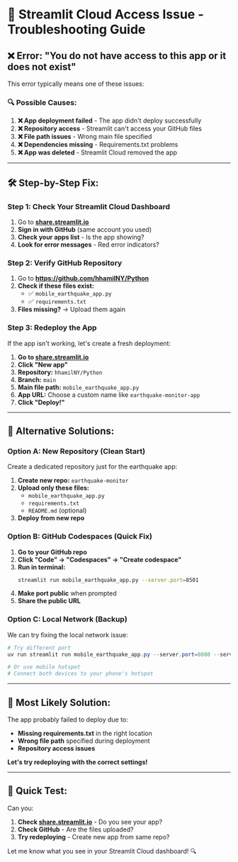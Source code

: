 # 🚨 Streamlit Cloud Access Issue - Troubleshooting Guide

## ❌ **Error:** "You do not have access to this app or it does not exist"

This error typically means one of these issues:

### **🔍 Possible Causes:**

1. **❌ App deployment failed** - The app didn't deploy successfully
2. **❌ Repository access** - Streamlit can't access your GitHub files
3. **❌ File path issues** - Wrong main file specified
4. **❌ Dependencies missing** - Requirements.txt problems
5. **❌ App was deleted** - Streamlit Cloud removed the app

---

## 🛠️ **Step-by-Step Fix:**

### **Step 1: Check Your Streamlit Cloud Dashboard**
1. Go to **[share.streamlit.io](https://share.streamlit.io)**
2. **Sign in with GitHub** (same account you used)
3. **Check your apps list** - Is the app showing?
4. **Look for error messages** - Red error indicators?

### **Step 2: Verify GitHub Repository**
1. Go to **https://github.com/hhamilNY/Python**
2. **Check if these files exist:**
   - ✅ `mobile_earthquake_app.py`
   - ✅ `requirements.txt`
3. **Files missing?** → Upload them again

### **Step 3: Redeploy the App**
If the app isn't working, let's create a fresh deployment:

1. **Go to [share.streamlit.io](https://share.streamlit.io)**
2. **Click "New app"**
3. **Repository:** `hhamilNY/Python`
4. **Branch:** `main`
5. **Main file path:** `mobile_earthquake_app.py`
6. **App URL:** Choose a custom name like `earthquake-monitor-app`
7. **Click "Deploy!"**

---

## 🔧 **Alternative Solutions:**

### **Option A: New Repository (Clean Start)**
Create a dedicated repository just for the earthquake app:

1. **Create new repo:** `earthquake-monitor`
2. **Upload only these files:**
   - `mobile_earthquake_app.py`
   - `requirements.txt`
   - `README.md` (optional)
3. **Deploy from new repo**

### **Option B: GitHub Codespaces (Quick Fix)**
1. **Go to your GitHub repo**
2. **Click "Code" → "Codespaces" → "Create codespace"**
3. **Run in terminal:**
   ```bash
   streamlit run mobile_earthquake_app.py --server.port=8501
   ```
4. **Make port public** when prompted
5. **Share the public URL**

### **Option C: Local Network (Backup)**
We can try fixing the local network issue:
```powershell
# Try different port
uv run streamlit run mobile_earthquake_app.py --server.port=8080 --server.address=0.0.0.0

# Or use mobile hotspot
# Connect both devices to your phone's hotspot
```

---

## 🎯 **Most Likely Solution:**

The app probably failed to deploy due to:
- **Missing requirements.txt** in the right location
- **Wrong file path** specified during deployment
- **Repository access issues**

**Let's try redeploying with the correct settings!**

---

## 📱 **Quick Test:**

Can you:
1. **Check [share.streamlit.io](https://share.streamlit.io)** - Do you see your app?
2. **Check GitHub** - Are the files uploaded?
3. **Try redeploying** - Create new app from same repo?

Let me know what you see in your Streamlit Cloud dashboard! 🔍